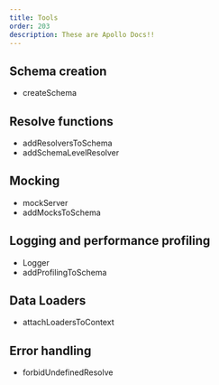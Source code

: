 ```yaml
---
title: Tools
order: 203
description: These are Apollo Docs!!
---
```


## Schema creation

* createSchema

## Resolve functions

* addResolversToSchema
* addSchemaLevelResolver

## Mocking

* mockServer
* addMocksToSchema

## Logging and performance profiling

* Logger
* addProfilingToSchema

## Data Loaders

* attachLoadersToContext

## Error handling

* forbidUndefinedResolve



